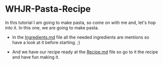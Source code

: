 # WHJR-Pasta-Recipe

In this tutorial I am going to make pasta, so come on with me and, let's hop into it.
In this one, we are going to make pasta.

* In the [Ingredients.md](Ingredients.md) file all the needed ingredients are mentions so have a look at it before starting. ;)

* And we have our recipe ready at the [Recipe.md](Recipe.md) file so go to it the recipe and have fun making it.
